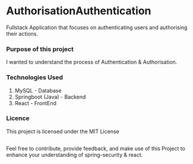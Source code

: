 # AuthorisationAuthentication
Fullstack Application that focuses on authenticating users and authorising their actions.

### Purpose of this project
I wanted to understand the process of Authentication & Authorisation.

### Technologies Used
1. MySQL - Database
2. Springboot (Java) - Backend
3. React - FrontEnd

### Licence
This project is licensed under the MIT License
##
Feel free to contribute, provide feedback, and make use of this Project to enhance your understanding of spring-security & react.
